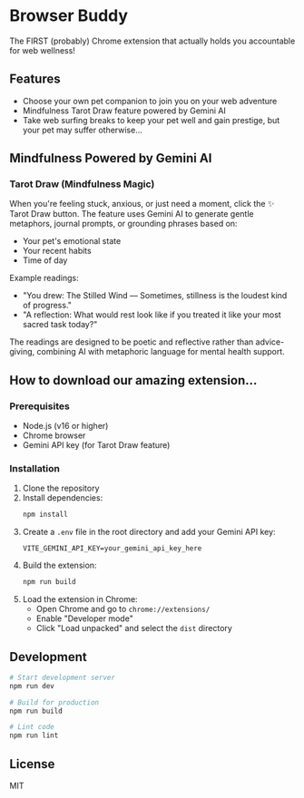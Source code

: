 # Browser Buddy

The FIRST (probably) Chrome extension that actually holds you accountable for web wellness!

## Features

- Choose your own pet companion to join you on your web adventure
- Mindfulness Tarot Draw feature powered by Gemini AI
- Take web surfing breaks to keep your pet well and gain prestige, but your pet may suffer otherwise...

## Mindfulness Powered by Gemini AI

### Tarot Draw (Mindfulness Magic)

When you're feeling stuck, anxious, or just need a moment, click the ✨ Tarot Draw button. The feature uses Gemini AI to generate gentle metaphors, journal prompts, or grounding phrases based on:

- Your pet's emotional state
- Your recent habits
- Time of day

Example readings:
- "You drew: The Stilled Wind — Sometimes, stillness is the loudest kind of progress."
- "A reflection: What would rest look like if you treated it like your most sacred task today?"

The readings are designed to be poetic and reflective rather than advice-giving, combining AI with metaphoric language for mental health support.

## How to download our amazing extension...

### Prerequisites

- Node.js (v16 or higher)
- Chrome browser
- Gemini API key (for Tarot Draw feature)

### Installation

1. Clone the repository
2. Install dependencies:
   ```bash
   npm install
   ```
3. Create a `.env` file in the root directory and add your Gemini API key:
   ```
   VITE_GEMINI_API_KEY=your_gemini_api_key_here
   ```
4. Build the extension:
   ```bash
   npm run build
   ```
5. Load the extension in Chrome:
   - Open Chrome and go to `chrome://extensions/`
   - Enable "Developer mode"
   - Click "Load unpacked" and select the `dist` directory

## Development

```bash
# Start development server
npm run dev

# Build for production
npm run build

# Lint code
npm run lint
```

## License

MIT
